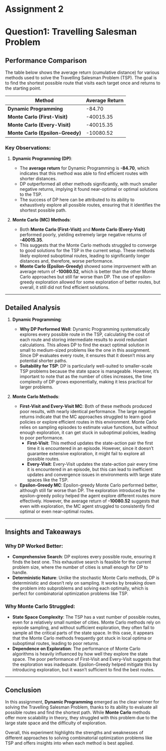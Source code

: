 # Assignment 2
# Question1: Travelling Salesman Problem

## Performance Comparison

The table below shows the average return (cumulative distance) for various methods used to solve the Travelling Salesman Problem (TSP). The goal is to find the shortest possible route that visits each target once and returns to the starting point.

| Method                           | Average Return          |
|----------------------------------|-------------------------|
| **Dynamic Programming**              | -84.70                |
| **Monte Carlo (First-Visit)**        | -40015.35             |
| **Monte Carlo (Every-Visit)**        | -40015.35             |
| **Monte Carlo (Epsilon-Greedy)**     | -10080.52             |

### Key Observations:

1. **Dynamic Programming (DP)**:
    - The **average return** for Dynamic Programming is **-84.70**, which indicates that this method was able to find efficient routes with shorter distances.
    - DP outperformed all other methods significantly, with much smaller negative returns, implying it found near-optimal or optimal solutions to the TSP.
    - The success of DP here can be attributed to its ability to exhaustively explore all possible routes, ensuring that it identifies the shortest possible path.

2. **Monte Carlo (MC) Methods**:
    - Both **Monte Carlo (First-Visit)** and **Monte Carlo (Every-Visit)** performed poorly, yielding extremely large negative returns of **-40015.35**.
    - This suggests that the Monte Carlo methods struggled to converge to good solutions for the TSP in the current setup. These methods likely explored suboptimal routes, leading to significantly longer distances and, therefore, worse performance.
    - **Monte Carlo (Epsilon-Greedy)** showed some improvement with an average return of **-10080.52**, which is better than the other Monte Carlo approaches but still far worse than DP. The use of epsilon-greedy exploration allowed for some exploration of better routes, but overall, it still did not find efficient solutions.

---

## Detailed Analysis

1. **Dynamic Programming**:
    - **Why DP Performed Well**: Dynamic Programming systematically explores every possible route in the TSP, calculating the cost of each route and storing intermediate results to avoid redundant calculations. This allows DP to find the exact optimal solution in small to medium-sized problems like the one in this assignment. Since DP evaluates every route, it ensures that it doesn’t miss any potential shorter paths.
    - **Suitability for TSP**: DP is particularly well-suited to smaller-scale TSP problems because the state space is manageable. However, it’s important to note that as the number of cities increases, the time complexity of DP grows exponentially, making it less practical for larger problems.

2. **Monte Carlo Methods**:
    - **First-Visit and Every-Visit MC**: Both of these methods produced poor results, with nearly identical performance. The large negative returns indicate that the MC approaches struggled to learn good policies or explore efficient routes in this environment. Monte Carlo relies on sampling episodes to estimate value functions, but without enough exploration, it can get stuck in suboptimal policies, leading to poor performance.
        - **First-Visit**: This method updates the state-action pair the first time it is encountered in an episode. However, since it doesn’t guarantee extensive exploration, it might fail to explore all possible routes.
        - **Every-Visit**: Every-Visit updates the state-action pair every time it is encountered in an episode, but this can lead to inefficient updates and convergence issues in environments with large state spaces like the TSP.
    - **Epsilon-Greedy MC**: Epsilon-greedy Monte Carlo performed better, although still far worse than DP. The exploration introduced by the epsilon-greedy policy helped the agent explore different routes more effectively. However, the average return of **-10080.52** suggests that even with exploration, the MC agent struggled to consistently find optimal or even near-optimal routes.

---

## Insights and Takeaways

### Why DP Worked Better:
- **Comprehensive Search**: DP explores every possible route, ensuring it finds the best one. This exhaustive search is feasible for the current problem size, where the number of cities is small enough for DP to handle.
- **Deterministic Nature**: Unlike the stochastic Monte Carlo methods, DP is deterministic and doesn’t rely on sampling. It works by breaking down the problem into subproblems and solving each optimally, which is perfect for combinatorial optimization problems like TSP.

### Why Monte Carlo Struggled:
- **State Space Complexity**: The TSP has a vast number of possible routes, even for a relatively small number of cities. Monte Carlo methods rely on episode sampling, and without sufficient exploration, they often fail to sample all the critical parts of the state space. In this case, it appears that the Monte Carlo methods frequently got stuck in local optima or suboptimal routes, leading to poor returns.
- **Dependence on Exploration**: The performance of Monte Carlo algorithms is heavily influenced by how well they explore the state space. The poor performance of First-Visit and Every-Visit suggests that the exploration was inadequate. Epsilon-Greedy helped mitigate this by introducing exploration, but it wasn’t sufficient to find the best routes.

---

## Conclusion

In this assignment, **Dynamic Programming** emerged as the clear winner for solving the Travelling Salesman Problem, thanks to its ability to evaluate all possible routes and find the shortest path. While **Monte Carlo** methods offer more scalability in theory, they struggled with this problem due to the large state space and the difficulty of exploration. 

Overall, this experiment highlights the strengths and weaknesses of different approaches to solving combinatorial optimization problems like TSP and offers insights into when each method is best applied.
